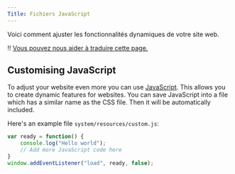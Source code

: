 ```yaml
---
Title: Fichiers JavaScript
---
```

Voici comment ajuster les fonctionnalités dynamiques de votre site web.

!! [Vous pouvez nous aider à traduire cette page.](https://github.com/datenstrom/yellow-extensions/blob/master/website/content/3-fr/4-help/javascript-files.md)

## Customising JavaScript

To adjust your website even more you can use [JavaScript](https://www.w3schools.com/js/). This allows you to create dynamic features for websites. You can save JavaScript into a file which has a similar name as the CSS file. Then it will be automatically included.

Here's an example file `system/resources/custom.js`:

``` javascript
var ready = function() {
	console.log("Hello world");
	// Add more JavaScript code here
}
window.addEventListener("load", ready, false);
```
